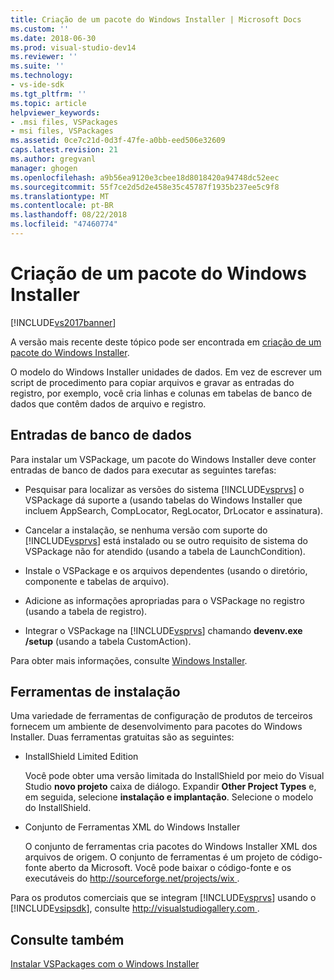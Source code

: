 ```yaml
---
title: Criação de um pacote do Windows Installer | Microsoft Docs
ms.custom: ''
ms.date: 2018-06-30
ms.prod: visual-studio-dev14
ms.reviewer: ''
ms.suite: ''
ms.technology:
- vs-ide-sdk
ms.tgt_pltfrm: ''
ms.topic: article
helpviewer_keywords:
- .msi files, VSPackages
- msi files, VSPackages
ms.assetid: 0ce7c21d-0d3f-47fe-a0bb-eed506e32609
caps.latest.revision: 21
ms.author: gregvanl
manager: ghogen
ms.openlocfilehash: a9b56ea9120e3cbee18d8018420a94748dc52eec
ms.sourcegitcommit: 55f7ce2d5d2e458e35c45787f1935b237ee5c9f8
ms.translationtype: MT
ms.contentlocale: pt-BR
ms.lasthandoff: 08/22/2018
ms.locfileid: "47460774"
---
```

# <a name="authoring-a-windows-installer-package"></a>Criação de um pacote do Windows Installer
[!INCLUDE[vs2017banner](../../includes/vs2017banner.md)]

A versão mais recente deste tópico pode ser encontrada em [criação de um pacote do Windows Installer](https://docs.microsoft.com/visualstudio/extensibility/internals/authoring-a-windows-installer-package).  
  
O modelo do Windows Installer unidades de dados. Em vez de escrever um script de procedimento para copiar arquivos e gravar as entradas do registro, por exemplo, você cria linhas e colunas em tabelas de banco de dados que contêm dados de arquivo e registro.  
  
## <a name="database-entries"></a>Entradas de banco de dados  
 Para instalar um VSPackage, um pacote do Windows Installer deve conter entradas de banco de dados para executar as seguintes tarefas:  
  
-   Pesquisar para localizar as versões do sistema [!INCLUDE[vsprvs](../../includes/vsprvs-md.md)] o VSPackage dá suporte a (usando tabelas do Windows Installer que incluem AppSearch, CompLocator, RegLocator, DrLocator e assinatura).  
  
-   Cancelar a instalação, se nenhuma versão com suporte do [!INCLUDE[vsprvs](../../includes/vsprvs-md.md)] está instalado ou se outro requisito de sistema do VSPackage não for atendido (usando a tabela de LaunchCondition).  
  
-   Instale o VSPackage e os arquivos dependentes (usando o diretório, componente e tabelas de arquivo).  
  
-   Adicione as informações apropriadas para o VSPackage no registro (usando a tabela de registro).  
  
-   Integrar o VSPackage na [!INCLUDE[vsprvs](../../includes/vsprvs-md.md)] chamando **devenv.exe /setup** (usando a tabela CustomAction).  
  
 Para obter mais informações, consulte [Windows Installer](http://msdn.microsoft.com/library/cc185688\(VS.85\).aspx).  
  
## <a name="setup-tools"></a>Ferramentas de instalação  
 Uma variedade de ferramentas de configuração de produtos de terceiros fornecem um ambiente de desenvolvimento para pacotes do Windows Installer. Duas ferramentas gratuitas são as seguintes:  
  
-   InstallShield Limited Edition  
  
     Você pode obter uma versão limitada do InstallShield por meio do Visual Studio **novo projeto** caixa de diálogo. Expandir **Other Project Types** e, em seguida, selecione **instalação e implantação**. Selecione o modelo do InstallShield.  
  
-   Conjunto de Ferramentas XML do Windows Installer  
  
     O conjunto de ferramentas cria pacotes do Windows Installer XML dos arquivos de origem. O conjunto de ferramentas é um projeto de código-fonte aberto da Microsoft. Você pode baixar o código-fonte e os executáveis do [ http://sourceforge.net/projects/wix ](http://sourceforge.net/projects/wix).  
  
 Para os produtos comerciais que se integram [!INCLUDE[vsprvs](../../includes/vsprvs-md.md)] usando o [!INCLUDE[vsipsdk](../../includes/vsipsdk-md.md)], consulte [ http://visualstudiogallery.com ](http://visualstudiogallery.com/).  
  
## <a name="see-also"></a>Consulte também  
 [Instalar VSPackages com o Windows Installer](../../extensibility/internals/installing-vspackages-with-windows-installer.md)

